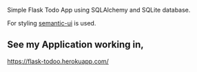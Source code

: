 Simple Flask Todo App using SQLAlchemy and SQLite database.

For styling [semantic-ui](https://semantic-ui.com/) is used.

## See my Application working in,

https://flask-todoo.herokuapp.com/
